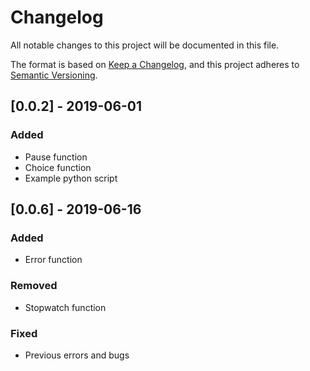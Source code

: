 # Changelog
All notable changes to this project will be documented in this file.

The format is based on [Keep a Changelog](https://keepachangelog.com/en/1.0.0/),
and this project adheres to [Semantic Versioning](https://semver.org/spec/v2.0.0.html).

## [0.0.2] - 2019-06-01
### Added
- Pause function
- Choice function
- Example python script


## [0.0.6] - 2019-06-16
### Added
- Error function

### Removed
- Stopwatch function

### Fixed
- Previous errors and bugs


